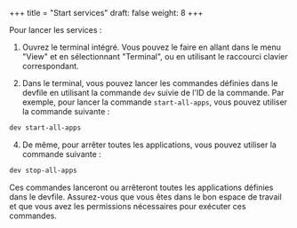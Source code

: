 +++
title = "Start services"
draft: false
weight: 8
+++

Pour lancer les services :

1. Ouvrez le terminal intégré. Vous pouvez le faire en allant dans le menu "View" et en sélectionnant "Terminal", ou en utilisant le raccourci clavier correspondant.

2. Dans le terminal, vous pouvez lancer les commandes définies dans le devfile en utilisant la commande `dev` suivie de l'ID de la commande. Par exemple, pour lancer la commande `start-all-apps`, vous pouvez utiliser la commande suivante :

```bash
dev start-all-apps
```

4. De même, pour arrêter toutes les applications, vous pouvez utiliser la commande suivante :

```bash
dev stop-all-apps
```

Ces commandes lanceront ou arrêteront toutes les applications définies dans le devfile. Assurez-vous que vous êtes dans le bon espace de travail et que vous avez les permissions nécessaires pour exécuter ces commandes.
